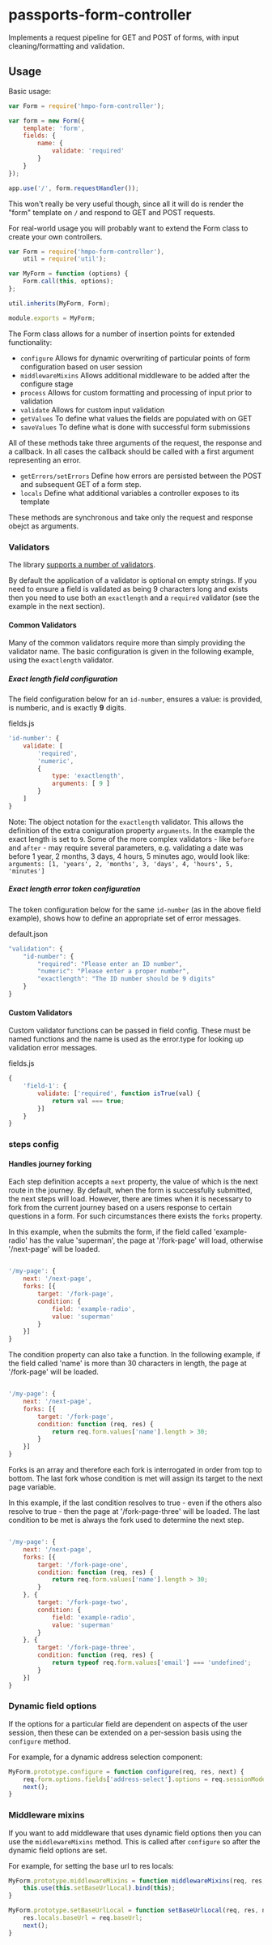 # passports-form-controller

Implements a request pipeline for GET and POST of forms, with input cleaning/formatting and validation.

## Usage

Basic usage:

```javascript
var Form = require('hmpo-form-controller');

var form = new Form({
    template: 'form',
    fields: {
        name: {
            validate: 'required'
        }
    }
});

app.use('/', form.requestHandler());
```

This won't really be very useful though, since all it will do is render the "form" template on `/` and respond to GET and POST requests.

For real-world usage you will probably want to extend the Form class to create your own controllers.

```javascript
var Form = require('hmpo-form-controller'),
    util = require('util');

var MyForm = function (options) {
    Form.call(this, options);
};

util.inherits(MyForm, Form);

module.exports = MyForm;
```

The Form class allows for a number of insertion points for extended functionality:

* `configure`   Allows for dynamic overwriting of particular points of form configuration based on user session
* `middlewareMixins`   Allows additional middleware to be added after the configure stage
* `process`     Allows for custom formatting and processing of input prior to validation
* `validate`    Allows for custom input validation
* `getValues`   To define what values the fields are populated with on GET
* `saveValues`  To define what is done with successful form submissions

All of these methods take three arguments of the request, the response and a callback. In all cases the callback should be called with a first argument representing an error.

* `getErrors/setErrors` Define how errors are persisted between the POST and subsequent GET of a form step.
* `locals` Define what additional variables a controller exposes to its template

These methods are synchronous and take only the request and response obejct as arguments.

### Validators

The library [supports a number of validators](https://github.com/UKHomeOffice/passports-form-controller/blob/master/lib/validation/validators.js).

By default the application of a validator is optional on empty strings. If you need to ensure a field is validated as being 9 characters long and exists then you need to use both an `exactlength` and a `required` validator (see the example in the next section).

#### Common Validators

Many of the common validators require more than simply providing the validator name. The basic configuration is given in the following example, using the `exactlength` validator.

##### Exact length field configuration

The field configuration below for an `id-number`, ensures a value: is provided, is numberic, and is exactly **9** digits.

fields.js
```js
'id-number': {
    validate: [
        'required',
        'numeric',
        {
            type: 'exactlength',
            arguments: [ 9 ]
        }
    ]
}
```

Note: The object notation for the `exactlength` validator. This allows the definition of the extra coniguration property `arguments`. In the example the exact length is set to `9`. Some of the more complex validators - like `before` and `after` - may require several parameters, e.g. validating a date was before 1 year, 2 months, 3 days, 4 hours, 5 minutes ago, would look like: `arguments: [1, 'years', 2, 'months', 3, 'days', 4, 'hours', 5, 'minutes']`

##### Exact length error token configuration

The token configuration below for the same `id-number` (as in the above field example), shows how to define an appropriate set of error messages.

default.json
```js
"validation": {
    "id-number": {
        "required": "Please enter an ID number",
        "numeric": "Please enter a proper number",
        "exactlength": "The ID number should be 9 digits"
    }
}
```

#### Custom Validators

Custom validator functions can be passed in field config. These must be named functions and the name is used as the error.type for looking up validation error messages.

fields.js
```js
{
    'field-1': {
        validate: ['required', function isTrue(val) {
            return val === true;
        }]
    }
}
```

### steps config

#### Handles journey forking

Each step definition accepts a `next` property, the value of which is the next route in the journey. By default, when the form is successfully submitted, the next steps will load. However, there are times when it is necessary to fork from the current journey based on a users response to certain questions in a form. For such circumstances there exists the `forks` property.

In this example, when the submits the form, if the field called 'example-radio' has the value 'superman', the page at '/fork-page' will load, otherwise '/next-page' will be loaded.

```js

'/my-page': {
    next: '/next-page',
    forks: [{
        target: '/fork-page',
        condition: {
            field: 'example-radio',
            value: 'superman'
        }
    }]
}
```

The condition property can also take a function. In the following example, if the field called 'name' is more than 30 characters in length, the page at '/fork-page' will be loaded.

```js

'/my-page': {
    next: '/next-page',
    forks: [{
        target: '/fork-page',
        condition: function (req, res) {
            return req.form.values['name'].length > 30;
        }
    }]
}
```

Forks is an array and therefore each fork is interrogated in order from top to bottom. The last fork whose condition is met will assign its target to the next page variable.

In this example, if the last condition resolves to true - even if the others also resolve to true - then the page at '/fork-page-three' will be loaded. The last condition to be met is always the fork used to determine the next step.

```js

'/my-page': {
    next: '/next-page',
    forks: [{
        target: '/fork-page-one',
        condition: function (req, res) {
            return req.form.values['name'].length > 30;
        }
    }, {
        target: '/fork-page-two',
        condition: {
            field: 'example-radio',
            value: 'superman'
        }
    }, {
        target: '/fork-page-three',
        condition: function (req, res) {
            return typeof req.form.values['email'] === 'undefined';
        }
    }]
}
```

### Dynamic field options

If the options for a particular field are dependent on aspects of the user session, then these can be extended on a per-session basis using the `configure` method.

For example, for a dynamic address selection component:

```js
MyForm.prototype.configure = function configure(req, res, next) {
    req.form.options.fields['address-select'].options = req.sessionModel.get('addresses');
    next();
}
```

### Middleware mixins

If you want to add middleware that uses dynamic field options then you can use the `middlewareMixins` method. This is called after `configure` so after the dynamic field options are set.

For example, for setting the base url to res locals:

```js
MyForm.prototype.middlewareMixins = function middlewareMixins(req, res, next) {
    this.use(this.setBaseUrlLocal).bind(this);
}

MyForm.prototype.setBaseUrlLocal = function setBaseUrlLocal(req, res, next) {
    res.locals.baseUrl = req.baseUrl;
    next();
}
```
